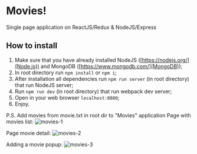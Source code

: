 # Movies!
Single page application on ReactJS/Redux & NodeJS/Express

## How to install
1. Make sure that you have already installed NodeJS ([https://nodejs.org/](Node.js)) and MongoDB ([https://www.mongodb.com/](MongoDB));
2. In root directory run `npm install` or `npm i`;
3. After installation all dependencies run `npm run server` (in root directory) that run NodeJS server;
4. Run `npm run dev` (in root directory) that run webpack dev server;
5. Open in your web browser `localhost:8080`;
6. Enjoy.

P.S. Add movies from movie.txt in root dir to "Movies" application
Page with movies list:
![movies-1](https://user-images.githubusercontent.com/15192036/38811263-c6dfd594-4191-11e8-97ff-bee59b8881eb.jpg)

Page movie detail:
![movies-2](https://user-images.githubusercontent.com/15192036/38811265-c7032a1c-4191-11e8-91ad-cdd010744690.jpg)

Adding a movie popup:
![movies-3](https://user-images.githubusercontent.com/15192036/38811266-c726668a-4191-11e8-9551-9999d091a04a.jpg)
